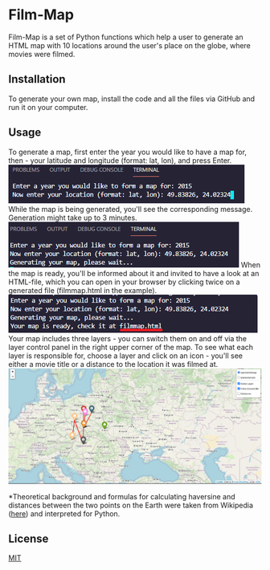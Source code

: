 # Film-Map
Film-Map is a set of Python functions which help a user to generate an HTML map with 10 locations around the user's place on the globe, where movies were filmed.
## Installation
To generate your own map, install the code and all the files via GitHub and run it on your computer.
## Usage
To generate a map, first enter the year you would like to have a map for, then - your latitude and longitude (format: lat, lon), and press Enter.
![Starting work](screen1.png?raw="text")
While the map is being generated, you'll see the corresponding message. Generation might take up to 3 minutes.
![Starting work](screen2.png?raw="text")
When the map is ready, you'll be informed about it and invited to have a look at an HTML-file, which you can open in your browser by clicking twice on a generated file (filmmap.html in the example).
![Starting work](screen3.png?raw="text")
Your map includes three layers - you can switch them on and off via the layer control panel in the right upper corner of the map. To see what each layer is responsible for, choose a layer and click on an icon - you'll see either a movie title or a distance to the location it was filmed at.
![Starting work](screen4.png?raw="text")

*Theoretical background and formulas for calculating haversine and distances between the two points on the Earth were taken from Wikipedia ([here](https://en.wikipedia.org/wiki/Haversine_formula#:~:text=The%20haversine%20formula%20determines%20the,and%20angles%20of%20spherical%20triangles.)) and interpreted for Python.
## License
[MIT](https://choosealicense.com/licenses/mit/)
